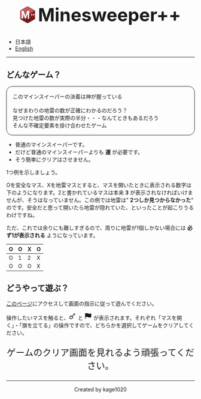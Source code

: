 <h1 align="center" style="display:flex;justify-content:center;align-items:center;font-size:3rem">
    <img src="public/mpp.svg" width="40" />
    <span style="margin-left:0.5rem">Minesweeper++</span>
</h1>

* 日本語
* [English](README.en.md)

---

## どんなゲーム？

<p style="border:1px solid;padding:1rem;border-radius:1rem">
このマインスイーパーの決着は神が握っている
<br />
<br />
なぜまわりの地雷の数が正確にわかるのだろう？<br />
見つけた地雷の数が実際の半分・・・なんてときもあるだろう<br />
そんな不確定要素を掛け合わせたゲーム<br />
</p>

* 普通のマインスイーパーです。
* だけど普通のマインスイーパーよりも **運** が必要です。
* そう簡単にクリアはさせません。

1つ例を示しましょう。

Oを安全なマス、Xを地雷マスとすると、マスを開いたときに表示される数字は下のようになります。2と書かれているマスは本来 **3** が表示されなければいけませんが、そうはなっていません。この例では地雷は" **2つしか見つからなかった**" のです。安全だと思って開いたら地雷が隠れていた、といったことが起こりうるわけですね。

ただ、これでは余りにも難しすぎるので、周りに地雷が1個しかない場合には **必ず1が表示される** ようになっています。

|O|O|X|O|
|-|-|-|-|
|O|1|2|X|
|O|O|O|X|

## どうやって遊ぶ？

[このページ](https://minesweeper-plus-plus.vercel.app/)にアクセスして画面の指示に従って遊んでください。

操作したいマスを触ると、<svg stroke="currentColor" fill="none" stroke-width="2" viewBox="0 0 24 24" stroke-linecap="round" stroke-linejoin="round" height="20" width="20" xmlns="http://www.w3.org/2000/svg"><desc></desc><path stroke="none" d="M0 0h24v24H0z" fill="none"></path><path d="M17 4l3 3"></path><path d="M18.5 5.5l-8 8"></path><path d="M8.276 11.284l4.44 4.44a0.968 .968 0 0 1 0 1.369l-2.704 2.704a4.108 4.108 0 0 1 -5.809 -5.81l2.704 -2.703a0.968 .968 0 0 1 1.37 0z"></path></svg> と <svg stroke="currentColor" fill="currentColor" stroke-width="0" viewBox="0 0 24 24" ariaHidden="true" height="20" width="20" xmlns="http://www.w3.org/2000/svg"><path fill-rule="evenodd" d="M3 2.25a.75.75 0 01.75.75v.54l1.838-.46a9.75 9.75 0 016.725.738l.108.054a8.25 8.25 0 005.58.652l3.109-.732a.75.75 0 01.917.81 47.784 47.784 0 00.005 10.337.75.75 0 01-.574.812l-3.114.733a9.75 9.75 0 01-6.594-.77l-.108-.054a8.25 8.25 0 00-5.69-.625l-2.202.55V21a.75.75 0 01-1.5 0V3A.75.75 0 013 2.25z" clip-rule="evenodd"></path></svg> が表示されます。それぞれ「マスを開く」・「旗を立てる」の操作ですので、どちらかを選択してゲームをクリアしてください。

<p align="center" style="font-size:1.5rem">ゲームのクリア画面を見れるよう頑張ってください。</p>

---

<p align="center">Created by kage1020</p>
